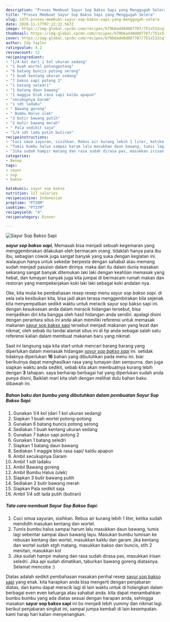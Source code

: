 ```yaml
---
description: "Proses Membuat Sayur Sop Bakso Sapi yang Menggugah Selera"
title: "Proses Membuat Sayur Sop Bakso Sapi yang Menggugah Selera"
slug: 1475-proses-membuat-sayur-sop-bakso-sapi-yang-menggugah-selera
date: 2020-11-17T07:12:22.567Z
image: https://img-global.cpcdn.com/recipes/b79b6ad40d087707/751x532cq70/sayur-sop-bakso-sapi-foto-resep-utama.jpg
thumbnail: https://img-global.cpcdn.com/recipes/b79b6ad40d087707/751x532cq70/sayur-sop-bakso-sapi-foto-resep-utama.jpg
cover: https://img-global.cpcdn.com/recipes/b79b6ad40d087707/751x532cq70/sayur-sop-bakso-sapi-foto-resep-utama.jpg
author: Ida Taylor
ratingvalue: 4.2
reviewcount: 12
recipeingredient:
- "1/4 kol dari 1 kol ukuran sedang"
- "1 buah wortel potongpotong"
- "6 batang buncis potong serong"
- "1 buah kentang ukuran sedang"
- "7 bakso sapi potong 2"
- "1 batang seledri"
- "1 batang daun bawang"
- "1 maggie blok rasa sapi kaldu apapun"
- "secukupnya Garam"
- "1 sdt ladaku"
- " Bawang goreng"
- " Bumbu Halus ulek"
- "3 butir bawang putih"
- "2 butir bawang merah"
- " Pala sedikit saja"
- "1/4 sdt lada putih butiran"
recipeinstructions:
- "Cuci smua sayuran, sisihkan. Rebus air kurang lebih 1 liter, ketika sudah mendidih masukan kentang dan wortel."
- "Tumis bumbu halus sampai harum lalu masukkan daun bawang, tumis lagi sebentar sampai daun bawang layu. Masukan bumbu tumisan ke rebusan kentang dan wortel, masukkan kaldu dan garam. jika kentang dan wortel sudah stgh matang, masukkan bakso dan buncis, stlh 2 menitan, masukkan kol"
- "Jika sudah hampir matang dan rasa sudah dirasa pas, masukkan irisan seledri. Jika api sudah dimatikan, taburkan bawang goreng diatasnya. Selamat mencoba :)"
categories:
- Resep
tags:
- sayur
- sop
- bakso

katakunci: sayur sop bakso 
nutrition: 127 calories
recipecuisine: Indonesian
preptime: "PT20M"
cooktime: "PT37M"
recipeyield: "4"
recipecategory: Dinner

---
```



![Sayur Sop Bakso Sapi](https://img-global.cpcdn.com/recipes/b79b6ad40d087707/751x532cq70/sayur-sop-bakso-sapi-foto-resep-utama.jpg)

<b><i>sayur sop bakso sapi</i></b>, Memasak bisa menjadi sebuah kegemaran yang menggembirakan dilakukan oleh bermacam orang. tidaklah hanya para ibu ibu, sebagian cowok juga sangat banyak yang suka dengan kegiatan ini. walaupun hanya untuk sekedar berpesta dengan sahabat atau memang sudah menjadi passion dalam dirinya. maka dari itu dalam dunia masakan sekarang sangat banyak ditemukan laki laki dengan keahlian memasak yang hebat, dan lumayan banyak juga kita jumpai di bermacam rumah makan dan restoran yang mempekerjakan koki laki laki sebagai koki andalan nya.

Oke, kita mulai ke pembahasan resep resep menu <i>sayur sop bakso sapi</i>. di sela sela kesibukan kita, bisa jadi akan terasa menggembirakan bila sejenak kita menyempatkan sedikit waktu untuk meracik sayur sop bakso sapi ini. dengan kesuksesan anda dalam meracik hidangan tersebut, bisa menjadikan diri kita bangga oleh hasil hidangan anda sendiri. apalagi disini dengan perantara situs ini anda akan memiliki referensi untuk memasak makanan <u>sayur sop bakso sapi</u> tersebut menjadi makanan yang lezat dan nikmat, oleh sebab itu tandai alamat situs ini di hp anda sebagai salah satu referensi kalian dalam membuat makanan baru yang nikmat.




Saat ini langsung saja kita start untuk mencari barang barang yang diperlukan dalam memasak hidangan <u><i>sayur sop bakso sapi</i></u> ini. setidak tidaknya diperlukan <b>16</b> bahan yang dibutuhkan pada menu ini. biar berikutnya dapat menghasilkan rasa yang lumayan dan sempurna. dan juga siapkan waktu anda sedikit, sebab kita akan membuatnya kurang lebih dengan <b>3</b> tahapan. saya berharap berbagai hal yang diperlukan sudah anda punya disini, Baiklah mari kita olah dengan melihat dulu bahan baku dibawah ini.

<!--inarticleads1-->

##### Bahan baku dan bumbu yang dibutuhkan dalam pembuatan Sayur Sop Bakso Sapi:

1. Gunakan 1/4 kol (dari 1 kol ukuran sedang)
1. Siapkan 1 buah wortel potong-potong
1. Gunakan 6 batang buncis potong serong
1. Sediakan 1 buah kentang ukuran sedang
1. Gunakan 7 bakso sapi potong 2
1. Gunakan 1 batang seledri
1. Siapkan 1 batang daun bawang
1. Sediakan 1 maggie blok rasa sapi/ kaldu apapun
1. Ambil secukupnya Garam
1. Ambil 1 sdt ladaku
1. Ambil  Bawang goreng
1. Ambil  Bumbu Halus (ulek)
1. Siapkan 3 butir bawang putih
1. Sediakan 2 butir bawang merah
1. Siapkan  Pala sedikit saja
1. Ambil 1/4 sdt lada putih (butiran)




<!--inarticleads2-->

##### Tata cara membuat Sayur Sop Bakso Sapi:

1. Cuci smua sayuran, sisihkan. Rebus air kurang lebih 1 liter, ketika sudah mendidih masukan kentang dan wortel.
1. Tumis bumbu halus sampai harum lalu masukkan daun bawang, tumis lagi sebentar sampai daun bawang layu. Masukan bumbu tumisan ke rebusan kentang dan wortel, masukkan kaldu dan garam. jika kentang dan wortel sudah stgh matang, masukkan bakso dan buncis, stlh 2 menitan, masukkan kol
1. Jika sudah hampir matang dan rasa sudah dirasa pas, masukkan irisan seledri. Jika api sudah dimatikan, taburkan bawang goreng diatasnya. Selamat mencoba :)




Diatas adalah sedikit pembahasan masakan perihal resep <u>sayur sop bakso sapi</u> yang enak. kita harapkan anda bisa mengerti dengan penjabaran diatas, dan kamu dapat meracik lagi di lain waktu untuk di hidangkan dalam berbagai even even keluarga atau sahabat anda. kita dapat menambahkan bumbu bumbu yang ada diatas sesuai dengan harapan anda, sehingga masakan <b>sayur sop bakso sapi</b> ini bs menjadi lebih yummy dan nikmat lagi. berikut penjabaran singkat ini, sampai jumpa kembali di lain kesempatan. kami harap hari kalian menyenangkan.
